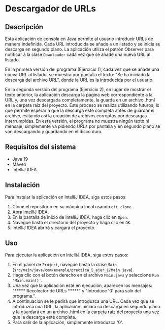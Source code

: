 # Descargador de URLs

## Descripción

Esta aplicación de consola en Java permite al usuario introducir URLs de manera indefinida. Cada URL introducida se añade a un listado y se inicia su descarga en segundo plano. La aplicación utiliza el patrón Observer para notificar a la clase `Downloader` cada vez que se añade una nueva URL al listado.

En la primera versión del programa (Ejercicio 1), cada vez que se añade una nueva URL al listado, se muestra por pantalla el texto: "Se ha iniciado la descarga del archivo URL", donde la URL es la introducida por el usuario.

En la segunda versión del programa (Ejercicio 2), en lugar de mostrar el texto anterior, la aplicación descarga la página web correspondiente a la URL y, una vez descargada completamente, la guarda en un archivo .html en la carpeta raíz del proyecto. Este proceso se realiza utilizando futuros, lo que permite esperar a que la descarga esté completa antes de guardar el archivo, evitando así la creación de archivos corruptos por descargas interrumpidas. En esta versión, el programa no muestra ningún texto ni mensaje, simplemente va pidiendo URLs por pantalla y en segundo plano se van descargando y guardando en el disco duro.
## Requisitos del sistema

- Java 19
- Maven
- IntelliJ IDEA

## Instalación

Para instalar la aplicación en IntelliJ IDEA, siga estos pasos:

1. Clone el repositorio en su máquina local usando `git clone`.
2. Abra IntelliJ IDEA.
3. En la pantalla de inicio de IntelliJ IDEA, haga clic en `Open`.
4. Navegue hasta el directorio del proyecto y haga clic en `OK`.
5. IntelliJ IDEA abrirá y cargará el proyecto.

## Uso

Para ejecutar la aplicación en IntelliJ IDEA, siga estos pasos:

1. En el panel de `Project`, navegue hasta la clase `Main` (`src/main/java/com/example/practica_5_ejer_1/Main.java`).
2. Haga clic con el botón derecho en el archivo `Main.java` y seleccione `Run 'Main.main()'`.
3. Una vez que la aplicación esté en ejecución, aparecen los mensajes: "***** Recolector de URLs *****" y "Introduce '0' para salir del programa.".
4. A continuación se le pedirá que introduzca una URL. Cada vez que se introduzca una URL, la aplicación iniciará su descarga en segundo plano y la guardará en un archivo .html en la carpeta raíz del proyecto una vez que la descarga esté completa.
5. Para salir de la aplicación, simplemente introduzca '0'.

